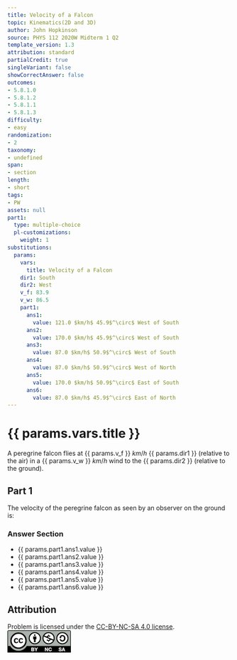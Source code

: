 ```yaml
---
title: Velocity of a Falcon
topic: Kinematics(2D and 3D)
author: John Hopkinson
source: PHYS 112 2020W Midterm 1 Q2
template_version: 1.3
attribution: standard
partialCredit: true
singleVariant: false
showCorrectAnswer: false
outcomes:
- 5.8.1.0
- 5.8.1.2
- 5.8.1.1
- 5.8.1.3
difficulty:
- easy
randomization:
- 2
taxonomy:
- undefined
span:
- section
length:
- short
tags:
- PW
assets: null
part1:
  type: multiple-choice
  pl-customizations:
    weight: 1
substitutions:
  params:
    vars:
      title: Velocity of a Falcon
    dir1: South
    dir2: West
    v_f: 83.9
    v_w: 86.5
    part1:
      ans1:
        value: 121.0 $km/h$ 45.9$^\circ$ West of South
      ans2:
        value: 170.0 $km/h$ 45.9$^\circ$ West of South
      ans3:
        value: 87.0 $km/h$ 50.9$^\circ$ West of South
      ans4:
        value: 87.0 $km/h$ 50.9$^\circ$ West of North
      ans5:
        value: 170.0 $km/h$ 50.9$^\circ$ East of South
      ans6:
        value: 87.0 $km/h$ 45.9$^\circ$ East of North
---
```

# {{ params.vars.title }}
A peregrine falcon flies at {{ params.v_f }} $km/h$ {{ params.dir1 }} (relative to the air) in a {{ params.v_w }} $km/h$ wind to the {{ params.dir2 }} (relative to the ground).

## Part 1

The velocity of the peregrine falcon as seen by an observer on the ground is:

### Answer Section

- {{ params.part1.ans1.value }}
- {{ params.part1.ans2.value }}
- {{ params.part1.ans3.value }}
- {{ params.part1.ans4.value }}
- {{ params.part1.ans5.value }}
- {{ params.part1.ans6.value }}

## Attribution

Problem is licensed under the [CC-BY-NC-SA 4.0 license](https://creativecommons.org/licenses/by-nc-sa/4.0/).<br> ![The Creative Commons 4.0 license requiring attribution-BY, non-commercial-NC, and share-alike-SA license.](https://raw.githubusercontent.com/firasm/bits/master/by-nc-sa.png)